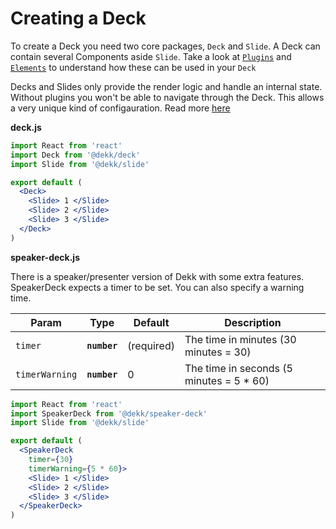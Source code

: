 # Creating a Deck

To create a Deck you need two core packages, `Deck` and `Slide`.
A Deck can contain several Components aside `Slide`. Take a look at
[`Plugins`](plugins.html) and [`Elements`](static-elements.html)
to understand how these can be used in your
`Deck`

Decks and Slides only provide the render logic and handle an internal
state. Without plugins you won't be able to navigate through the Deck.
This allows a very unique kind of configauration.
Read more [here](plugins.html)

**deck.js**

```jsx
import React from 'react'
import Deck from '@dekk/deck'
import Slide from '@dekk/slide'

export default (
  <Deck>
    <Slide> 1 </Slide>
    <Slide> 2 </Slide>
    <Slide> 3 </Slide>
  </Deck>
)
```

**speaker-deck.js**

There is a speaker/presenter version of Dekk with some extra features.
SpeakerDeck expects a timer to be set. You can also specify a warning time.


| Param          | Type         | Default          | Description |
|----------------|--------------|------------------|-------------|
| `timer`        | **`number`** | (required)       | The time in minutes (30 minutes = 30) |
| `timerWarning` | **`number`** | 0                | The time in seconds (5 minutes = 5 * 60) |


```jsx
import React from 'react'
import SpeakerDeck from '@dekk/speaker-deck'
import Slide from '@dekk/slide'

export default (
  <SpeakerDeck
    timer={30}
    timerWarning={5 * 60}>
    <Slide> 1 </Slide>
    <Slide> 2 </Slide>
    <Slide> 3 </Slide>
  </SpeakerDeck>
)
```

